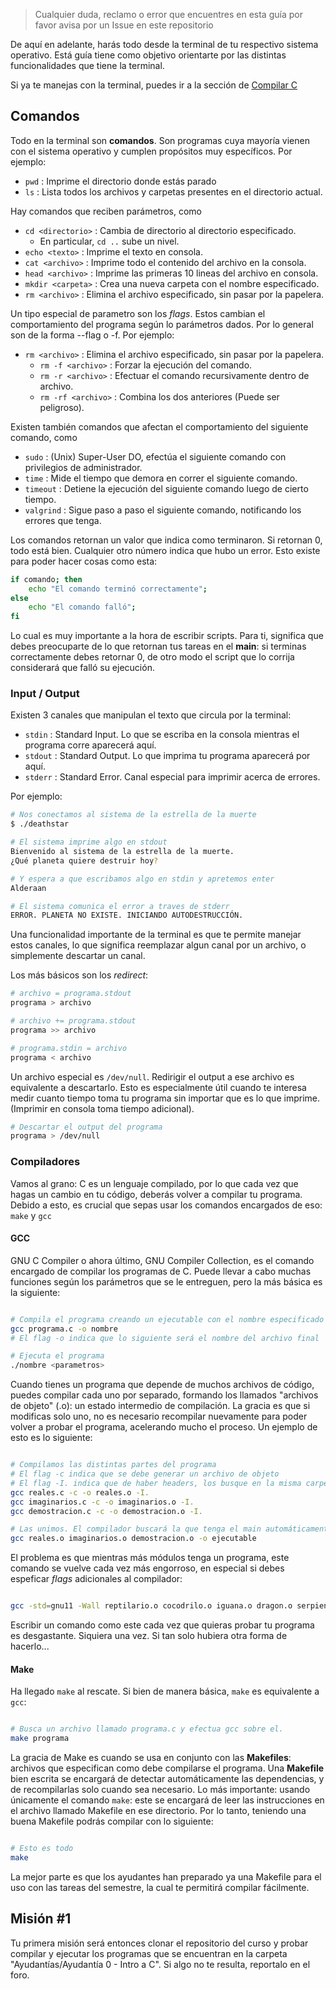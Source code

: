 > Cualquier duda, reclamo o error que encuentres en esta guía por favor avisa por un Issue en este repositorio

De aquí en adelante, harás todo desde la terminal de tu respectivo sistema operativo. Está guía tiene como objetivo orientarte por las distintas funcionalidades que tiene la terminal.

Si ya te manejas con la terminal, puedes ir a la sección de [Compilar C](#compiladores)

## Comandos

Todo en la terminal son **comandos**. Son programas cuya mayoría vienen con el sistema operativo y cumplen propósitos muy específicos. Por ejemplo:

* `pwd` : Imprime el directorio donde estás parado
* `ls` : Lista todos los archivos y carpetas presentes en el directorio actual.

Hay comandos que reciben parámetros, como

* `cd <directorio>` : Cambia de directorio al directorio especificado.
    * En particular, `cd ..` sube un nivel.
* `echo <texto>` : Imprime el texto en consola.
* `cat <archivo>` : Imprime todo el contenido del archivo en la consola.
* `head <archivo>` : Imprime las primeras 10 lineas del archivo en consola.
* `mkdir <carpeta>` : Crea una nueva carpeta con el nombre especificado.
* `rm <archivo>` : Elimina el archivo especificado, sin pasar por la papelera.

Un tipo especial de parametro son los _flags_. Estos cambian el comportamiento del programa según lo parámetros dados. Por lo general son de la forma --flag o -f. Por ejemplo:
* `rm <archivo>` : Elimina el archivo especificado, sin pasar por la papelera.
    * `rm -f <archivo>` : Forzar la ejecución del comando.
    * `rm -r <archivo>` : Efectuar el comando recursivamente dentro de archivo.
    * `rm -rf <archivo>` : Combina los dos anteriores (Puede ser peligroso).

Existen también comandos que afectan el comportamiento del siguiente comando, como
* `sudo` : (Unix) Super-User DO, efectúa el siguiente comando con privilegios de administrador.
* `time` : Mide el tiempo que demora en correr el siguiente comando.
* `timeout` : Detiene la ejecución del siguiente comando luego de cierto tiempo.
* `valgrind` : Sigue paso a paso el siguiente comando, notificando los errores que tenga.

Los comandos retornan un valor que indica como terminaron. Si retornan 0, todo está bien. Cualquier otro número indica que hubo un error. Esto existe para poder hacer cosas como esta:

```sh
if comando; then
    echo "El comando terminó correctamente";
else
    echo "El comando falló";
fi
```

Lo cual es muy importante a la hora de escribir scripts. Para ti, significa que debes preocuparte de lo que retornan tus tareas en el **main**: si terminas correctamente debes retornar 0, de otro modo el script que lo corrija considerará que falló su ejecución.

### Input / Output

Existen 3 canales que manipulan el texto que circula por la terminal:

* `stdin` : Standard Input. Lo que se escriba en la consola mientras el programa corre aparecerá aquí.
* `stdout` : Standard Output. Lo que imprima tu programa aparecerá por aquí.
* `stderr` : Standard Error. Canal especial para imprimir acerca de errores.

Por ejemplo:

```sh
# Nos conectamos al sistema de la estrella de la muerte
$ ./deathstar

# El sistema imprime algo en stdout
Bienvenido al sistema de la estrella de la muerte.
¿Qué planeta quiere destruir hoy?

# Y espera a que escribamos algo en stdin y apretemos enter
Alderaan

# El sistema comunica el error a traves de stderr
ERROR. PLANETA NO EXISTE. INICIANDO AUTODESTRUCCIÓN.
```

Una funcionalidad importante de la terminal es que te permite manejar estos canales, lo que significa reemplazar algun canal por un archivo, o simplemente descartar un canal.

Los más básicos son los _redirect_:

```sh
# archivo = programa.stdout
programa > archivo

# archivo += programa.stdout
programa >> archivo

# programa.stdin = archivo
programa < archivo
```

Un archivo especial es `/dev/null`. Redirigir el output a ese archivo es equivalente a descartarlo. Esto es especialmente útil cuando te interesa medir cuanto tiempo toma tu programa sin importar que es lo que imprime. (Imprimir en consola toma tiempo adicional).

```sh
# Descartar el output del programa
programa > /dev/null
```

### Compiladores

Vamos al grano: C es un lenguaje compilado, por lo que cada vez que hagas un cambio en tu código, deberás volver a compilar tu programa. Debido a esto, es crucial que sepas usar los comandos encargados de eso: `make` y `gcc`

#### GCC

GNU C Compiler o ahora último, GNU Compiler Collection, es el comando encargado de compilar los programas de C. Puede llevar a cabo muchas funciones según los parámetros que se le entreguen, pero la más básica es la siguiente:

```sh

# Compila el programa creando un ejecutable con el nombre especificado
gcc programa.c -o nombre
# El flag -o indica que lo siguiente será el nombre del archivo final

# Ejecuta el programa
./nombre <parametros>

```

Cuando tienes un programa que depende de muchos archivos de código, puedes compilar cada uno por separado, formando los llamados "archivos de objeto" (.o): un estado intermedio de compilación. La gracia es que si modificas solo uno, no es necesario recompilar nuevamente para poder volver a probar el programa, acelerando mucho el proceso. Un ejemplo de esto es lo siguiente:

```sh

# Compilamos las distintas partes del programa
# El flag -c indica que se debe generar un archivo de objeto
# El flag -I. indica que de haber headers, los busque en la misma carpeta
gcc reales.c -c -o reales.o -I.
gcc imaginarios.c -c -o imaginarios.o -I.
gcc demostracion.c -c -o demostracion.o -I.

# Las unimos. El compilador buscará la que tenga el main automáticamente
gcc reales.o imaginarios.o demostracion.o -o ejecutable

```

El problema es que mientras más módulos tenga un programa, este comando se vuelve cada vez más engorroso, en especial si debes espeficar _flags_ adicionales al compilador:

```sh

gcc -std=gnu11 -Wall reptilario.o cocodrilo.o iguana.o dragon.o serpiente.o camaleon.o tiranosaurio.o tortuga.o -o reptilario -I. -lm

```

Escribir un comando como este cada vez que quieras probar tu programa es desgastante. Siquiera una vez. Si tan solo hubiera otra forma de hacerlo...

#### Make

Ha llegado `make` al rescate. Si bien de manera básica, `make` es equivalente a `gcc`:

```sh

# Busca un archivo llamado programa.c y efectua gcc sobre el.
make programa

```

La gracia de Make es cuando se usa en conjunto con las **Makefiles**: archivos que especifican como debe compilarse el programa. Una **Makefile** bien escrita se encargará de detectar automáticamente las dependencias, y de recompilarlas solo cuando sea necesario. Lo más importante: usando únicamente el comando `make`: este se encargará de leer las instrucciones en el archivo llamado Makefile en ese directorio. Por lo tanto, teniendo una buena Makefile podrás compilar con lo siguiente:

```sh

# Esto es todo
make

```

La mejor parte es que los ayudantes han preparado ya una Makefile para el uso con las tareas del semestre, la cual te permitirá compilar fácilmente.

## Misión \#1

Tu primera misión será entonces clonar el repositorio del curso y probar compilar y ejecutar los programas que se encuentran en la carpeta "Ayudantías/Ayudantía 0 - Intro a C". Si algo no te resulta, reportalo en el foro.
